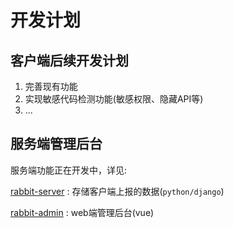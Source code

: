 # 开发计划

## 客户端后续开发计划

1. 完善现有功能
2. 实现敏感代码检测功能(敏感权限、隐藏API等)
3. ...

## 服务端管理后台

服务端功能正在开发中，详见:

[rabbit-server](https://github.com/SusionSuc/rabbit-server) : 存储客户端上报的数据(`python/django`)

[rabbit-admin](https://github.com/SusionSuc/rabbit-admin) : web端管理后台(vue)